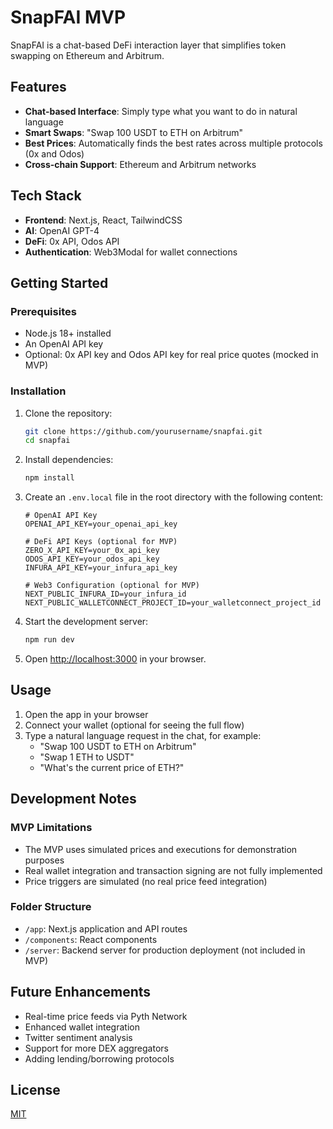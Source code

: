 # SnapFAI MVP

SnapFAI is a chat-based DeFi interaction layer that simplifies token swapping on Ethereum and Arbitrum.

## Features

- **Chat-based Interface**: Simply type what you want to do in natural language
- **Smart Swaps**: "Swap 100 USDT to ETH on Arbitrum"
- **Best Prices**: Automatically finds the best rates across multiple protocols (0x and Odos)
- **Cross-chain Support**: Ethereum and Arbitrum networks

## Tech Stack

- **Frontend**: Next.js, React, TailwindCSS
- **AI**: OpenAI GPT-4
- **DeFi**: 0x API, Odos API
- **Authentication**: Web3Modal for wallet connections

## Getting Started

### Prerequisites

- Node.js 18+ installed
- An OpenAI API key
- Optional: 0x API key and Odos API key for real price quotes (mocked in MVP)

### Installation

1. Clone the repository:
   ```bash
   git clone https://github.com/yourusername/snapfai.git
   cd snapfai
   ```

2. Install dependencies:
   ```bash
   npm install
   ```

3. Create an `.env.local` file in the root directory with the following content:
   ```
   # OpenAI API Key
   OPENAI_API_KEY=your_openai_api_key

   # DeFi API Keys (optional for MVP)
   ZERO_X_API_KEY=your_0x_api_key
   ODOS_API_KEY=your_odos_api_key
   INFURA_API_KEY=your_infura_api_key

   # Web3 Configuration (optional for MVP)
   NEXT_PUBLIC_INFURA_ID=your_infura_id
   NEXT_PUBLIC_WALLETCONNECT_PROJECT_ID=your_walletconnect_project_id
   ```

4. Start the development server:
   ```bash
   npm run dev
   ```

5. Open [http://localhost:3000](http://localhost:3000) in your browser.

## Usage

1. Open the app in your browser
2. Connect your wallet (optional for seeing the full flow)
3. Type a natural language request in the chat, for example:
   - "Swap 100 USDT to ETH on Arbitrum"
   - "Swap 1 ETH to USDT"
   - "What's the current price of ETH?"

## Development Notes

### MVP Limitations

- The MVP uses simulated prices and executions for demonstration purposes
- Real wallet integration and transaction signing are not fully implemented
- Price triggers are simulated (no real price feed integration)

### Folder Structure

- `/app`: Next.js application and API routes
- `/components`: React components
- `/server`: Backend server for production deployment (not included in MVP)

## Future Enhancements

- Real-time price feeds via Pyth Network
- Enhanced wallet integration
- Twitter sentiment analysis
- Support for more DEX aggregators
- Adding lending/borrowing protocols

## License

[MIT](LICENSE)
